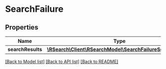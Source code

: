 # SearchFailure

## Properties
Name | Type | Description | Notes
------------ | ------------- | ------------- | -------------
**searchResults** | [**\RSearch\Client\RSearchModel\SearchFailureSearchResults**](SearchFailureSearchResults.md) |  | 

[[Back to Model list]](../README.md#documentation-for-models) [[Back to API list]](../README.md#documentation-for-api-endpoints) [[Back to README]](../README.md)


